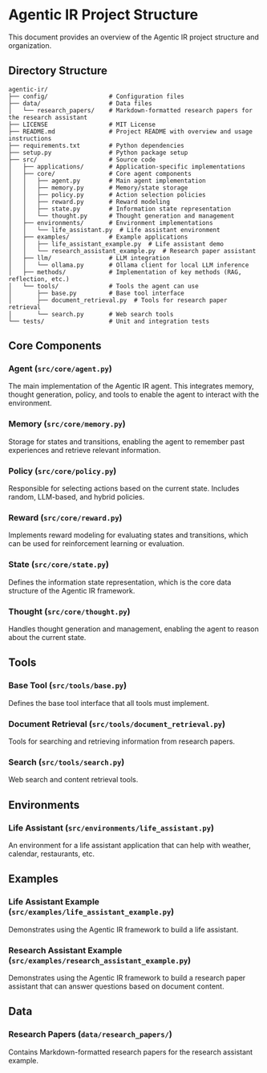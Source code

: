# Agentic IR Project Structure

This document provides an overview of the Agentic IR project structure and organization.

## Directory Structure

```
agentic-ir/
├── config/                 # Configuration files
├── data/                   # Data files
│   └── research_papers/    # Markdown-formatted research papers for the research assistant
├── LICENSE                 # MIT License
├── README.md               # Project README with overview and usage instructions
├── requirements.txt        # Python dependencies
├── setup.py                # Python package setup
├── src/                    # Source code
│   ├── applications/       # Application-specific implementations
│   ├── core/               # Core agent components
│   │   ├── agent.py        # Main agent implementation
│   │   ├── memory.py       # Memory/state storage
│   │   ├── policy.py       # Action selection policies
│   │   ├── reward.py       # Reward modeling
│   │   ├── state.py        # Information state representation
│   │   └── thought.py      # Thought generation and management
│   ├── environments/       # Environment implementations
│   │   └── life_assistant.py  # Life assistant environment
│   ├── examples/           # Example applications
│   │   ├── life_assistant_example.py  # Life assistant demo
│   │   └── research_assistant_example.py  # Research paper assistant
│   ├── llm/                # LLM integration
│   │   └── ollama.py       # Ollama client for local LLM inference
│   ├── methods/            # Implementation of key methods (RAG, reflection, etc.)
│   └── tools/              # Tools the agent can use
│       ├── base.py         # Base tool interface
│       ├── document_retrieval.py  # Tools for research paper retrieval
│       └── search.py       # Web search tools
└── tests/                  # Unit and integration tests
```

## Core Components

### Agent (`src/core/agent.py`)

The main implementation of the Agentic IR agent. This integrates memory, thought generation, policy, and tools to enable the agent to interact with the environment.

### Memory (`src/core/memory.py`)

Storage for states and transitions, enabling the agent to remember past experiences and retrieve relevant information.

### Policy (`src/core/policy.py`)

Responsible for selecting actions based on the current state. Includes random, LLM-based, and hybrid policies.

### Reward (`src/core/reward.py`)

Implements reward modeling for evaluating states and transitions, which can be used for reinforcement learning or evaluation.

### State (`src/core/state.py`)

Defines the information state representation, which is the core data structure of the Agentic IR framework.

### Thought (`src/core/thought.py`)

Handles thought generation and management, enabling the agent to reason about the current state.

## Tools

### Base Tool (`src/tools/base.py`)

Defines the base tool interface that all tools must implement.

### Document Retrieval (`src/tools/document_retrieval.py`)

Tools for searching and retrieving information from research papers.

### Search (`src/tools/search.py`)

Web search and content retrieval tools.

## Environments

### Life Assistant (`src/environments/life_assistant.py`)

An environment for a life assistant application that can help with weather, calendar, restaurants, etc.

## Examples

### Life Assistant Example (`src/examples/life_assistant_example.py`)

Demonstrates using the Agentic IR framework to build a life assistant.

### Research Assistant Example (`src/examples/research_assistant_example.py`)

Demonstrates using the Agentic IR framework to build a research paper assistant that can answer questions based on document content.

## Data

### Research Papers (`data/research_papers/`)

Contains Markdown-formatted research papers for the research assistant example. 